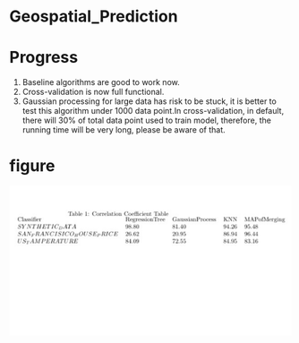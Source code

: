 # Geospatial_Prediction

Progress
===
1. Baseline algorithms are good to work now.<br />
2. Cross-validation is now full functional.<br />
3. Gaussian processing for large data has risk to be stuck, it is better to test this algorithm under 1000 data point.In cross-validation, in default, there will 30% of total data point used to train model, therefore, the running time will be very long, please be aware of that.<br />

figure
===
![alt tag](https://github.com/wuga214/Geospatial_Prediction/blob/master/eval.png)
